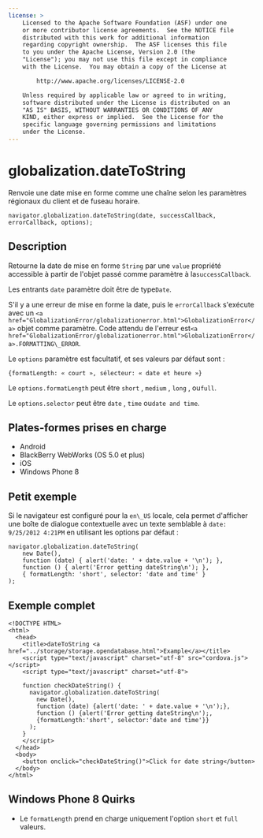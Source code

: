 ```yaml
---
license: >
    Licensed to the Apache Software Foundation (ASF) under one
    or more contributor license agreements.  See the NOTICE file
    distributed with this work for additional information
    regarding copyright ownership.  The ASF licenses this file
    to you under the Apache License, Version 2.0 (the
    "License"); you may not use this file except in compliance
    with the License.  You may obtain a copy of the License at

        http://www.apache.org/licenses/LICENSE-2.0

    Unless required by applicable law or agreed to in writing,
    software distributed under the License is distributed on an
    "AS IS" BASIS, WITHOUT WARRANTIES OR CONDITIONS OF ANY
    KIND, either express or implied.  See the License for the
    specific language governing permissions and limitations
    under the License.
---
```


# globalization.dateToString

Renvoie une date mise en forme comme une chaîne selon les paramètres régionaux du client et de fuseau horaire.

    navigator.globalization.dateToString(date, successCallback, errorCallback, options);
    

## Description

Retourne la date de mise en forme `String` par une `value` propriété accessible à partir de l'objet passé comme paramètre à la`successCallback`.

Les entrants `date` paramètre doit être de type`Date`.

S'il y a une erreur de mise en forme la date, puis le `errorCallback` s'exécute avec un `<a href="GlobalizationError/globalizationerror.html">GlobalizationError</a>` objet comme paramètre. Code attendu de l'erreur est`<a href="GlobalizationError/globalizationerror.html">GlobalizationError</a>.FORMATTING\_ERROR`.

Le `options` paramètre est facultatif, et ses valeurs par défaut sont :

    {formatLength: « court », sélecteur: « date et heure »}
    

Le `options.formatLength` peut être `short` , `medium` , `long` , ou`full`.

Le `options.selector` peut être `date` , `time` ou`date and time`.

## Plates-formes prises en charge

*   Android
*   BlackBerry WebWorks (OS 5.0 et plus)
*   iOS
*   Windows Phone 8

## Petit exemple

Si le navigateur est configuré pour la `en\_US` locale, cela permet d'afficher une boîte de dialogue contextuelle avec un texte semblable à `date: 9/25/2012 4:21PM` en utilisant les options par défaut :

    navigator.globalization.dateToString(
        new Date(),
        function (date) { alert('date: ' + date.value + '\n'); },
        function () { alert('Error getting dateString\n'); },
        { formatLength: 'short', selector: 'date and time' }
    );
    

## Exemple complet

    <!DOCTYPE HTML>
    <html>
      <head>
        <title>dateToString <a href="../storage/storage.opendatabase.html">Example</a></title>
        <script type="text/javascript" charset="utf-8" src="cordova.js"></script>
        <script type="text/javascript" charset="utf-8">
    
        function checkDateString() {
          navigator.globalization.dateToString(
            new Date(),
            function (date) {alert('date: ' + date.value + '\n');},
            function () {alert('Error getting dateString\n');,
            {formatLength:'short', selector:'date and time'}}
          );
        }
        </script>
      </head>
      <body>
        <button onclick="checkDateString()">Click for date string</button>
      </body>
    </html>
    

## Windows Phone 8 Quirks

*   Le `formatLength` prend en charge uniquement l'option `short` et `full` valeurs.